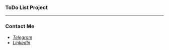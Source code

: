 ### ToDo List Project


---

### Contact Me

- *[Telegram](https://t.me/peymanath)*
- *[LinkedIn](https://linkedin.com/in/peymanath)*